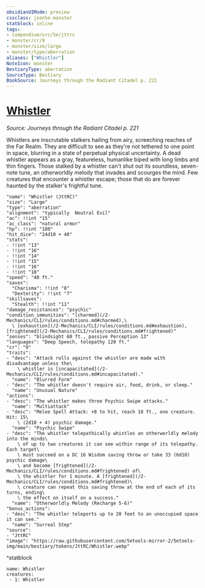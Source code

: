 ```yaml
---
obsidianUIMode: preview
cssclass: json5e-monster
statblock: inline
tags:
- compendium/src/5e/jttrc
- monster/cr/9
- monster/size/large
- monster/type/aberration
aliases: ["Whistler"]
NoteIcon: monster
BestiaryType: aberration
SourceType: Bestiary
BookSource: Journeys through the Radiant Citadel p. 221
---
```

# [Whistler](2-Mechanics/CLI/bestiary/aberration/whistler-jttrc.md)
*Source: Journeys through the Radiant Citadel p. 221*  

Whistlers are inscrutable stalkers hailing from airy, screeching reaches of the Far Realm. They are difficult to see as they're not tethered to one point in space, blurring in a state of perpetual physical uncertainty. A dead whistler appears as a gray, featureless, humanlike biped with long limbs and thin fingers. Those stalked by a whistler can't shut out its soundless, seven-note tune, an otherworldly melody that invades and scourges the mind. Few creatures that encounter a whistler escape; those that do are forever haunted by the stalker's frightful tune.

```statblock
"name": "Whistler (JttRC)"
"size": "Large"
"type": "aberration"
"alignment": "typically  Neutral Evil"
"ac": !!int "15"
"ac_class": "natural armor"
"hp": !!int "180"
"hit_dice": "24d10 + 48"
"stats":
- !!int "13"
- !!int "16"
- !!int "14"
- !!int "15"
- !!int "16"
- !!int "18"
"speed": "40 ft."
"saves":
  "Charisma": !!int "8"
  "Dexterity": !!int "7"
"skillsaves":
  "Stealth": !!int "11"
"damage_resistances": "psychic"
"condition_immunities": "[charmed](/2-Mechanics/CLI/rules/conditions.md#charmed),\
  \ [exhaustion](/2-Mechanics/CLI/rules/conditions.md#exhaustion), [frightened](/2-Mechanics/CLI/rules/conditions.md#frightened)"
"senses": "blindsight 60 ft., passive Perception 13"
"languages": "Deep Speech, telepathy 120 ft."
"cr": "9"
"traits":
- "desc": "Attack rolls against the whistler are made with disadvantage unless the\
    \ whistler is [incapacitated](/2-Mechanics/CLI/rules/conditions.md#incapacitated)."
  "name": "Blurred Form"
- "desc": "The whistler doesn't require air, food, drink, or sleep."
  "name": "Unusual Nature"
"actions":
- "desc": "The whistler makes three Psychic Swipe attacks."
  "name": "Multiattack"
- "desc": "Melee Spell Attack: +8 to hit, reach 10 ft., one creature. Hit: 15\
    \ (2d10 + 4) psychic damage."
  "name": "Psychic Swipe"
- "desc": "The whistler telepathically whistles an otherworldly melody into the minds\
    \ of up to two creatures it can see within range of its telepathy. Each target\
    \ must succeed on a DC 16 Wisdom saving throw or take 33 (6d10) psychic damage\
    \ and become [frightened](/2-Mechanics/CLI/rules/conditions.md#frightened) of\
    \ the whistler for 1 minute. A [frightened](/2-Mechanics/CLI/rules/conditions.md#frightened)\
    \ creature can repeat this saving throw at the end of each of its turns, ending\
    \ the effect on itself on a success."
  "name": "Otherworldly Melody (Recharge 5-6)"
"bonus_actions":
- "desc": "The whistler teleports up to 20 feet to an unoccupied space it can see."
  "name": "Surreal Step"
"source":
- "JttRC"
"image": "https://raw.githubusercontent.com/5etools-mirror-2/5etools-img/main/bestiary/tokens/JttRC/Whistler.webp"
```
^statblock

```encounter-table
name: Whistler
creatures:
 - 1: Whistler
```